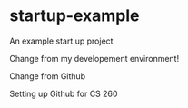 # startup-example
An example start up project

Change from my developement environment!


Change from Github


Setting up Github for CS 260
